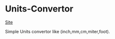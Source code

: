 # Units-Convertor
[Site](https://mdibrahimkrn.github.io/Units-Convertor/)

Simple Units convertor like (inch,mm,cm,miter,foot).
